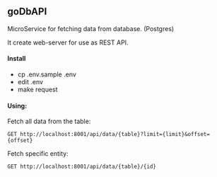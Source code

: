 ## goDbAPI

MicroService for fetching data from database. (Postgres)

It create web-server for use as REST API.

#### Install

- cp .env.sample .env
- edit .env
- make request

#### Using:

Fetch all data from the table:

`GET http://localhost:8001/api/data/{table}?limit={limit}&offset={offset}`

Fetch specific entity: 

`GET http://localhost:8001/api/data/{table}/{id}`